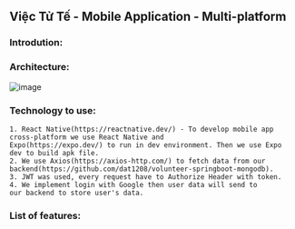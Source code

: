 ## Việc Tử Tế - Mobile Application - Multi-platform
### Introdution:
### Architecture:
![image](https://user-images.githubusercontent.com/76431966/216549731-c15470eb-dba2-4824-8cf6-6bac968d7b01.png)
### Technology to use:
    1. React Native(https://reactnative.dev/) - To develop mobile app cross-platform we use React Native and 
    Expo(https://expo.dev/) to run in dev environment. Then we use Expo dev to build apk file.
    2. We use Axios(https://axios-http.com/) to fetch data from our 
    backend(https://github.com/dat1208/volunteer-springboot-mongodb).
    3. JWT was used, every request have to Authorize Header with token.
    4. We implement login with Google then user data will send to 
    our backend to store user's data.
### List of features:
